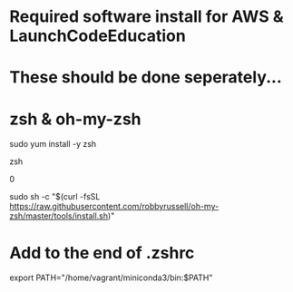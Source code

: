 # Required software install for AWS & LaunchCodeEducation

# These should be done seperately...
# zsh & oh-my-zsh
sudo yum install -y zsh

zsh

0

sudo sh -c "$(curl -fsSL https://raw.githubusercontent.com/robbyrussell/oh-my-zsh/master/tools/install.sh)"

# Add to the end of .zshrc
export PATH="/home/vagrant/miniconda3/bin:$PATH"
